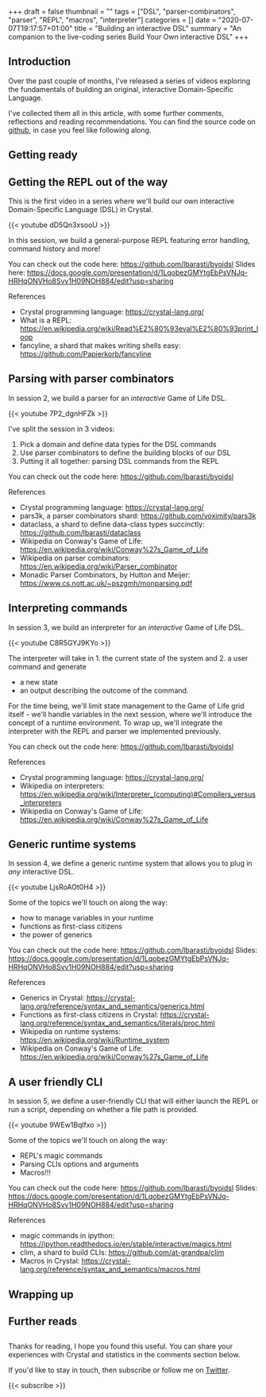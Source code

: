 +++
draft = false
thumbnail = ""
tags = ["DSL", "parser-combinators", "parser", "REPL", "macros", "interpreter"]
categories = []
date = "2020-07-07T19:17:57+01:00"
title = "Building an interactive DSL"
summary = "An companion to the live-coding series Build Your Own interactive DSL"
+++

## Introduction
Over the past couple of months, I've released a series of videos exploring the fundamentals of building an original, interactive Domain-Specific Language.

I've collected them all in this article, with some further comments, reflections and reading recommendations.
You can find the source code on [github](https://github.com/lbarasti/byoidsl), in case you feel like following along.

## Getting ready

## Getting the REPL out of the way
This is the first video in a series where we'll build our own interactive Domain-Specific Language (DSL) in Crystal.

{{< youtube dD5Qn3xsooU >}}

In this session, we build a general-purpose REPL featuring error handling, command history and more!

You can check out the code here: https://github.com/lbarasti/byoidsl
Slides here: https://docs.google.com/presentation/d/1LqobezGMYtgEbPsVNJq-HRHqONVHo8Svv1H09NOH884/edit?usp=sharing

References
* Crystal programming language: https://crystal-lang.org/
* What is a REPL: https://en.wikipedia.org/wiki/Read%E2%80%93eval%E2%80%93print_loop
* fancyline, a shard that makes writing shells easy: https://github.com/Papierkorb/fancyline

## Parsing with parser combinators
In session 2, we build a parser for an *interactive* Game of Life DSL.

{{< youtube 7P2_dgnHFZk >}}

I've split the session in 3 videos:
1. Pick a domain and define data types for the DSL commands
2. Use parser combinators to define the building blocks of our DSL 
3. Putting it all together: parsing DSL commands from the REPL

You can check out the code here: https://github.com/lbarasti/byoidsl

References
* Crystal programming language: https://crystal-lang.org/
* pars3k, a parser combinators shard: https://github.com/voximity/pars3k
* dataclass, a shard to define data-class types succinctly: https://github.com/lbarasti/dataclass
* Wikipedia on Conway's Game of Life: https://en.wikipedia.org/wiki/Conway%27s_Game_of_Life
* Wikipedia on parser combinators: https://en.wikipedia.org/wiki/Parser_combinator
* Monadic Parser Combinators, by Hutton and Meijer: https://www.cs.nott.ac.uk/~pszgmh/monparsing.pdf


## Interpreting commands
In session 3, we build an interpreter for an *interactive* Game of Life DSL.

{{< youtube C8R5GYJ9KYo >}}

The interpreter will take in 1. the current state of the system and 2. a user command and generate
* a new state
* an output describing the outcome of the command.

For the time being, we'll limit state management to the Game of Life grid itself - we'll handle variables in the next session, where we'll introduce the concept of a runtime environment.
To wrap up, we'll integrate the interpreter with the REPL and parser we implemented previously.

You can check out the code here: https://github.com/lbarasti/byoidsl

References
* Crystal programming language: https://crystal-lang.org/
* Wikipedia on interpreters: https://en.wikipedia.org/wiki/Interpreter_(computing)#Compilers_versus_interpreters
* Wikipedia on Conway's Game of Life: https://en.wikipedia.org/wiki/Conway%27s_Game_of_Life

## Generic runtime systems
In session 4, we define a generic runtime system that allows you to plug in *any* interactive DSL.

{{< youtube LjsRoAOt0H4 >}}

Some of the topics we'll touch on along the way:
* how to manage variables in your runtime
* functions as first-class citizens
* the power of generics

You can check out the code here: https://github.com/lbarasti/byoidsl
Slides: https://docs.google.com/presentation/d/1LqobezGMYtgEbPsVNJq-HRHqONVHo8Svv1H09NOH884/edit?usp=sharing

References
* Generics in Crystal: https://crystal-lang.org/reference/syntax_and_semantics/generics.html
* Functions as first-class citizens in Crystal: https://crystal-lang.org/reference/syntax_and_semantics/literals/proc.html
* Wikipedia on runtime systems: https://en.wikipedia.org/wiki/Runtime_system
* Wikipedia on Conway's Game of Life: https://en.wikipedia.org/wiki/Conway%27s_Game_of_Life

## A user friendly CLI
In session 5, we define a user-friendly CLI that will either launch the REPL or run a script, depending on whether a file path is provided.

{{< youtube 9WEw1Bqlfxo >}}

Some of the topics we'll touch on along the way:
* REPL's magic commands
* Parsing CLIs options and arguments
* Macros!!!

You can check out the code here: https://github.com/lbarasti/byoidsl
Slides: https://docs.google.com/presentation/d/1LqobezGMYtgEbPsVNJq-HRHqONVHo8Svv1H09NOH884/edit?usp=sharing

References
* magic commands in ipython: https://ipython.readthedocs.io/en/stable/interactive/magics.html
* clim, a shard to build CLIs: https://github.com/at-grandpa/clim
* Macros in Crystal: https://crystal-lang.org/reference/syntax_and_semantics/macros.html

## Wrapping up


## Further reads



##

Thanks for reading, I hope you found this useful. You can share your experiences with Crystal and statistics in the comments section below.

If you'd like to stay in touch, then subscribe or follow me on [Twitter](https://twitter.com/lbarasti).

{{< subscribe >}}